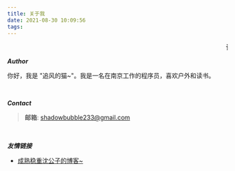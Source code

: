 ```yaml
---
title: 关于我
date: 2021-08-30 10:09:56
tags:
---
```




 <marquee><span>**读破万卷书, 动手如有神~**</span> </marquee>



***Author***

你好，我是 "追风的猫~"。我是一名在南京工作的程序员，喜欢户外和读书。



<br>

***Contact***

> **邮箱**: shadowbubble233@gmail.com

<br>



***友情链接***

+ [成熟稳重沈公子的博客~](https://eqshen.github.io/)

